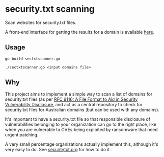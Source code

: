 # security.txt scanning

Scan websites for security.txt files.

A front-end interface for getting the results for a domain is available [here](https://h4sh5.github.io/securitytxt-scan/).

## Usage

`go build sectxtscanner.go`

`./sectxtscanner.go <input domains file>`

## Why

This project aims to implement a simple way to scan a list of domains for security.txt files (as per [RFC 9116: A File Format to Aid in Security Vulnerability Disclosure](https://www.rfc-editor.org/rfc/rfc9116.html), and act as a central repository to check for security.txt files for Australian domains (but can be used with any domains).

It's important to have a security.txt file so that responsible disclosure of vulnerabilities belonging to your organization can go to the right place, like when you are vulnerable to CVEs being exploited by ransomware that need urgent patching.

A very small percentage organizations actually implement this, although it's very easy to do. See [securitytxt.org](https://securitytxt.org/) for how to do it.

